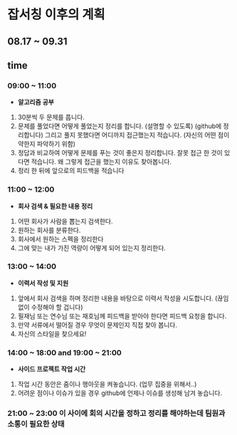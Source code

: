 # 잡서칭 이후의 계획

## 08.17 ~ 09.31
  
## time

### 09:00 ~ 11:00

- **알고리즘 공부** 

1. 30분씩 두 문제를 풉니다.
2. 문제를 풀었다면 어떻게 풀었는지 정리를 합니다. (설명할 수 있도록) (github에 정리합니다)
   그리고 풀지 못했다면 어디까지 접근했는지 적습니다. (자신의 어떤 점이 약한지 파악하기 위함)
3. 정답과 비교하여 어떻게 문제를 푸는 것이 좋은지 정리합니다.
   잘못 접근 한 것이 있다면 적습니다. 
   왜 그렇게 접근을 했는지 이유도 찾아봅니다.
4. 정리 한 뒤에 앞으로의 피드백을 적습니다

### 11:00 ~ 12:00 

- **회사 검색 & 필요한 내용 정리**

1. 어떤 회사가 사람을 뽑는지 검색한다.
2. 원하는 회사를 분류한다.
3. 회사에서 원하는 스펙을 정리한다 
4. 그에 맞는 내가 가진 역량이 어떻게 되어 있는지 정리한다.

### 13:00 ~ 14:00

- **이력서 작성 및 지원**

1. 앞에서 회사 검색을 하며 정리한 내용을 바탕으로 이력서 작성을 시도합니다. (끊임없이 수정해야 할 겁니다)
2. 필재님 또는 연수님 또는 재호님께 피드백을 받아야 한다면 피드백 요청을 합니다. 
3. 만약 서류에서 떨어질 경우 무엇이 문제인지 직접 찾아 봅니다.
4. 자신의 스타일을 찾으세요!

### 14:00 ~ 18:00 and 19:00 ~ 21:00 

- **사이드 프로젝트 작업 시간**

1. 작업 시간 동안은 줌이나 행아웃을 켜놓습니다. (업무 집중을 위해서..)
2. 어려운 점이나 이슈가 있을 경우 github에 언제나 이슈를 생성해 남겨 놓습니다.

### 21:00 ~ 23:00 이 사이에 회의 시간을 정하고 정리를 해야하는데 팀원과 소통이 필요한 상태 